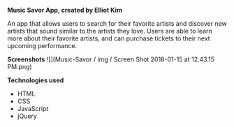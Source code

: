 **Music Savor App, created by Elliot Kim**

An app that allows users to search for their favorite artists and discover new artists that sound similar to the artists
they love.  Users are able to learn more about their favorite artists, and can purchase tickets to their next
upcoming performance.

**Screenshots**
![](Music-Savor / img / Screen Shot 2018-01-15 at 12.43.15 PM.png)


**Technologies used**
* HTML
* CSS
* JavaScript
* jQuery

